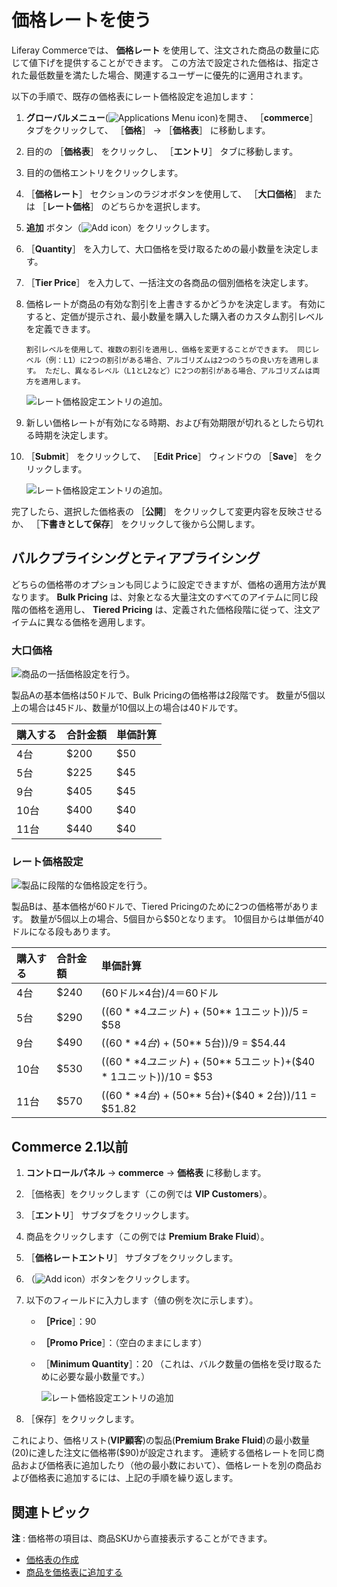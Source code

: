 # 価格レートを使う

Liferay Commerceでは、 **価格レート** を使用して、注文された商品の数量に応じて値下げを提供することができます。 この方法で設定された価格は、指定された最低数量を満たした場合、関連するユーザーに優先的に適用されます。

以下の手順で、既存の価格表にレート価格設定を追加します：

1. **グローバルメニュー**(![Applications Menu icon](../images/icon-applications-menu.png))を開き、 ［**commerce**］ タブをクリックして、 ［**価格**］ &rarr; ［**価格表**］ に移動します。

1. 目的の ［**価格表**］ をクリックし、 ［**エントリ**］ タブに移動します。

1. 目的の価格エントリをクリックします。

1. ［**価格レート**］ セクションのラジオボタンを使用して、 ［**大口価格**］ または ［**レート価格**］ のどちらかを選択します。

1. **追加** ボタン（![Add icon](../images/icon-add.png)）をクリックします。

1. ［**Quantity**］ を入力して、大口価格を受け取るための最小数量を決定します。

1. ［**Tier Price**］ を入力して、一括注文の各商品の個別価格を決定します。

1. 価格レートが商品の有効な割引を上書きするかどうかを決定します。 有効にすると、定価が提示され、最小数量を購入した購入者のカスタム割引レベルを定義できます。

   ```{note}
   割引レベルを使用して、複数の割引を適用し、価格を変更することができます。 同じレベル（例：L1）に2つの割引がある場合、アルゴリズムは2つのうちの良い方を適用します。 ただし、異なるレベル（L1とL2など）に2つの割引がある場合、アルゴリズムは両方を適用します。
   ```

   ![レート価格設定エントリの追加。](./using-price-tiers/images/02.png)

1. 新しい価格レートが有効になる時期、および有効期限が切れるとしたら切れる時期を決定します。

1. ［**Submit**］ をクリックして、 ［**Edit Price**］ ウィンドウの ［**Save**］ をクリックします。

   ![レート価格設定エントリの追加。](./using-price-tiers/images/03.png)

完了したら、選択した価格表の ［**公開**］ をクリックして変更内容を反映させるか、 ［**下書きとして保存**］ をクリックして後から公開します。

## バルクプライシングとティアプライシング

どちらの価格帯のオプションも同じように設定できますが、価格の適用方法が異なります。 **Bulk Pricing** は、対象となる大量注文のすべてのアイテムに同じ段階の価格を適用し、 **Tiered Pricing** は、定義された価格段階に従って、注文アイテムに異なる価格を適用します。

### 大口価格

![商品の一括価格設定を行う。](./using-price-tiers/images/04.png)

製品Aの基本価格は50ドルで、Bulk Pricingの価格帯は2段階です。 数量が5個以上の場合は45ドル、数量が10個以上の場合は40ドルです。

| 購入する | 合計金額 | 単価計算 |
|:---- |:---- |:---- |
| 4台   | $200 | $50  |
| 5台   | $225 | $45  |
| 9台   | $405 | $45  |
| 10台  | $400 | $40  |
| 11台  | $440 | $40  |

### レート価格設定

![製品に段階的な価格設定を行う。](./using-price-tiers/images/05.png)

製品Bは、基本価格が60ドルで、Tiered Pricingのために2つの価格帯があります。 数量が5個以上の場合、5個目から$50となります。 10個目からは単価が40ドルになる段もあります。

| 購入する | 合計金額 | 単価計算                                                   |
|:---- |:---- |:------------------------------------------------------ |
| 4台   | $240 | (60ドル×4台)/4＝60ドル                                       |
| 5台   | $290 | (($60 **4ユニット)+($50** 1ユニット))/5 = $58                |
| 9台   | $490 | (($60 **4台)+($50** 5台))/9 = $54.44                   |
| 10台  | $530 | (($60 **4ユニット)+($50** 5ユニット)+($40 * 1ユニット))/10 = $53 |
| 11台  | $570 | (($60 **4台)+($50** 5台)+($40 * 2台))/11 = $51.82       |

## Commerce 2.1以前

1. **コントロールパネル** &rarr; **commerce** &rarr; **価格表** に移動します。
1. ［価格表］をクリックします（この例では **VIP Customers**）。
1. ［**エントリ**］ サブタブをクリックします。
1. 商品をクリックします（この例では **Premium Brake Fluid**）。
1. ［**価格レートエントリ**］ サブタブをクリックします。
1. （![Add icon](../images/icon-add.png)）ボタンをクリックします。
1. 以下のフィールドに入力します（値の例を次に示します）。
    * **［Price**］：90
    * **［Promo Price**］：（空白のままにします）
    * ［**Minimum Quantity**］：20 （これは、バルク数量の価格を受け取るために必要な最小数量です。）

        ![レート価格設定エントリの追加](./using-price-tiers/images/01.png)

1. ［保存］をクリックします。

これにより、価格リスト(**VIP顧客**)の製品(**Premium Brake Fluid**)の最小数量(20)に達した注文に価格帯($90)が設定されます。 連続する価格レートを同じ商品および価格表に追加したり（他の最小数において）、価格レートを別の商品および価格表に追加するには、上記の手順を繰り返します。

## 関連トピック

**注** : 価格帯の項目は、商品SKUから直接表示することができます。

* [価格表の作成](./creating-a-price-list.md)
* [商品を価格表に追加する](./adding-products-to-a-price-list.md)
